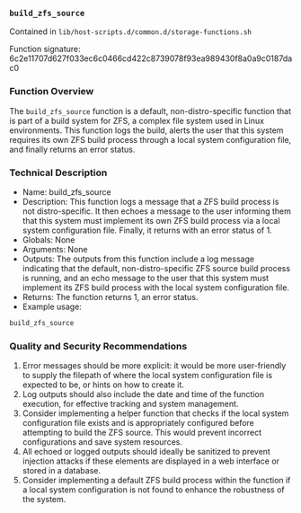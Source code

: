 ### `build_zfs_source`

Contained in `lib/host-scripts.d/common.d/storage-functions.sh`

Function signature: 6c2e11707d627f033ec6c0466cd422c8739078f93ea989430f8a0a9c0187dac0

### Function Overview

The `build_zfs_source` function is a default, non-distro-specific function that is part of a build system for ZFS, a complex file system used in Linux environments. This function logs the build, alerts the user that this system requires its own ZFS build process through a local system configuration file, and finally returns an error status.

### Technical Description

- Name: build_zfs_source
- Description: This function logs a message that a ZFS build process is not distro-specific. It then echoes a message to the user informing them that this system must implement its own ZFS build process via a local system configuration file. Finally, it returns with an error status of 1.
- Globals: None
- Arguments: None
- Outputs: The outputs from this function include a log message indicating that the default, non-distro-specific ZFS source build process is running, and an echo message to the user that this system must implement its ZFS build process with the local system configuration file.
- Returns: The function returns 1, an error status.
- Example usage:  
```bash
build_zfs_source
```

### Quality and Security Recommendations

1. Error messages should be more explicit: it would be more user-friendly to supply the filepath of where the local system configuration file is expected to be, or hints on how to create it.
2. Log outputs should also include the date and time of the function execution, for effective tracking and system management.
3. Consider implementing a helper function that checks if the local system configuration file exists and is appropriately configured before attempting to build the ZFS source. This would prevent incorrect configurations and save system resources.
4. All echoed or logged outputs should ideally be sanitized to prevent injection attacks if these elements are displayed in a web interface or stored in a database.
5. Consider implementing a default ZFS build process within the function if a local system configuration is not found to enhance the robustness of the system.

